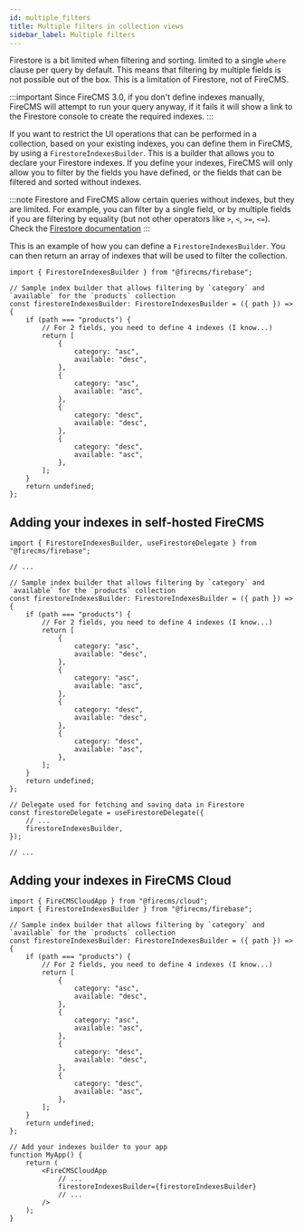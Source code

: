 ```yaml
---
id: multiple_filters
title: Multiple filters in collection views
sidebar_label: Multiple filters
---
```


Firestore is a bit limited when filtering and sorting. limited to a single `where` clause per query by default.
This means that filtering by multiple fields is not possible out of the box. This is a limitation of Firestore, not of
FireCMS.

:::important
Since FireCMS 3.0, if you don't define indexes manually, FireCMS will attempt to run your query anyway, if it fails
it will show a link to the Firestore console to create the required indexes.
:::

If you want to restrict the UI operations that can be performed in a collection, based on your existing indexes, you can
define them in FireCMS, by using a `FirestoreIndexesBuilder`. This is a builder that allows you to declare your Firestore indexes.
If you define your indexes, FireCMS will only allow you to filter by the fields you have defined, or the fields that can
be filtered and sorted without indexes.

:::note
Firestore and FireCMS allow certain queries without indexes, but they are limited.
For example, you can filter by a single field, or by multiple fields if you are
filtering by equality (but not other operators like `>`, `<`, `>=`, `<=`).
Check the [Firestore documentation](https://firebase.google.com/docs/firestore/query-data/indexing)
:::

This is an example of how you can define a `FirestoreIndexesBuilder`.
You can then return an array of indexes that will be used to filter the collection.

```tsx
import { FirestoreIndexesBuilder } from "@firecms/firebase";

// Sample index builder that allows filtering by `category` and `available` for the `products` collection
const firestoreIndexesBuilder: FirestoreIndexesBuilder = ({ path }) => {
    if (path === "products") {
        // For 2 fields, you need to define 4 indexes (I know...)
        return [
            {
                category: "asc",
                available: "desc",
            },
            {
                category: "asc",
                available: "asc",
            },
            {
                category: "desc",
                available: "desc",
            },
            {
                category: "desc",
                available: "asc",
            },
        ];
    }
    return undefined;
};
```

## Adding your indexes in self-hosted FireCMS

```tsx
import { FirestoreIndexesBuilder, useFirestoreDelegate } from "@firecms/firebase";

// ...

// Sample index builder that allows filtering by `category` and `available` for the `products` collection
const firestoreIndexesBuilder: FirestoreIndexesBuilder = ({ path }) => {
    if (path === "products") {
        // For 2 fields, you need to define 4 indexes (I know...)
        return [
            {
                category: "asc",
                available: "desc",
            },
            {
                category: "asc",
                available: "asc",
            },
            {
                category: "desc",
                available: "desc",
            },
            {
                category: "desc",
                available: "asc",
            },
        ];
    }
    return undefined;
};

// Delegate used for fetching and saving data in Firestore
const firestoreDelegate = useFirestoreDelegate({
    // ...
    firestoreIndexesBuilder,
});

// ...
```

## Adding your indexes in FireCMS Cloud

```tsx
import { FireCMSCloudApp } from "@firecms/cloud";
import { FirestoreIndexesBuilder } from "@firecms/firebase";

// Sample index builder that allows filtering by `category` and `available` for the `products` collection
const firestoreIndexesBuilder: FirestoreIndexesBuilder = ({ path }) => {
    if (path === "products") {
        // For 2 fields, you need to define 4 indexes (I know...)
        return [
            {
                category: "asc",
                available: "desc",
            },
            {
                category: "asc",
                available: "asc",
            },
            {
                category: "desc",
                available: "desc",
            },
            {
                category: "desc",
                available: "asc",
            },
        ];
    }
    return undefined;
};

// Add your indexes builder to your app
function MyApp() {
    return (
        <FireCMSCloudApp
            // ...
            firestoreIndexesBuilder={firestoreIndexesBuilder}
            // ...
        />
    );
}
```
